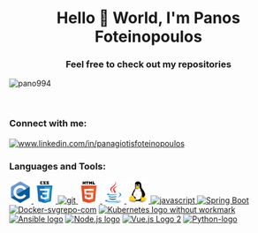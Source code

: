 <h1 align="center">Hello 👋 World, I'm Panos Foteinopoulos</h1>
<h3 align="center"> Feel free to check out my repositories</h3>

<img align="right" alt="">

<p align="left"> <img src="https://komarev.com/ghpvc/?username=pano994&label=Profile%20views&color=0e75b6&style=flat" alt="pano994" /> </p>

<p align="left"> <a href="https://github.com/ryo-ma/github-profile-trophy"><img src="" alt="" /></a> </p>

<h3 align="left">Connect with me:</h3>
<p align="left">
<a href="https://www.linkedin.com/in/panagiotisfoteinopoulos/" target="blank"><img align="center" src="" alt="www.linkedin.com/in/panagiotisfoteinopoulos" height="30" width="40" /></a>
</p>

<h3 align="left">Languages and Tools:</h3>
<p align="left"> <a href="https://www.cprogramming.com/" target="_blank" rel="noreferrer"> <img src="https://raw.githubusercontent.com/devicons/devicon/master/icons/c/c-original.svg" alt="c" width="40" height="40"/> </a> <a href="https://www.w3schools.com/css/" target="_blank" rel="noreferrer"> <img src="https://raw.githubusercontent.com/devicons/devicon/master/icons/css3/css3-original-wordmark.svg" alt="css3" width="40" height="40"/> </a> <a href="https://git-scm.com/" target="_blank" rel="noreferrer"> <img src="https://www.vectorlogo.zone/logos/git-scm/git-scm-icon.svg" alt="git" width="40" height="40"/> </a> <a href="https://www.w3.org/html/" target="_blank" rel="noreferrer"> <img src="https://raw.githubusercontent.com/devicons/devicon/master/icons/html5/html5-original-wordmark.svg" alt="html5" width="40" height="40"/> </a> <a href="https://www.java.com" target="_blank" rel="noreferrer"> <img src="https://raw.githubusercontent.com/devicons/devicon/master/icons/java/java-original.svg" alt="java" width="40" height="40"/> </a> <a href="https://www.linux.org/" target="_blank" rel="noreferrer"> <img src="https://raw.githubusercontent.com/devicons/devicon/master/icons/linux/linux-original.svg" alt="linux" width="40" height="40"/> <a href="https://www.javascript.com" target="_blank" rel="noreferrer"> <img src="https://upload.wikimedia.org/wikipedia/commons/thumb/9/99/Unofficial_JavaScript_logo_2.svg/512px-Unofficial_JavaScript_logo_2.svg.png?20141107110902" alt="javascript" width="40" height="40"/>  </a> 
 <a title="Pivotal Software, Inc., CC BY-SA 2.0 &lt;https://creativecommons.org/licenses/by-sa/2.0&gt;, via Wikimedia Commons" href="https://commons.wikimedia.org/wiki/File:Spring_Boot.svg"><img width="40" alt="Spring Boot" src="https://upload.wikimedia.org/wikipedia/commons/thumb/7/79/Spring_Boot.svg/512px-Spring_Boot.svg.png?20230616230349"></a> <a title="vscode-icons, CC BY-SA 4.0 &lt;https://creativecommons.org/licenses/by-sa/4.0&gt;, via Wikimedia Commons" href="https://commons.wikimedia.org/wiki/File:Docker-svgrepo-com.svg"><img width="40" alt="Docker-svgrepo-com" src="https://upload.wikimedia.org/wikipedia/commons/thumb/a/a7/Docker-svgrepo-com.svg/512px-Docker-svgrepo-com.svg.png?20230427111848"></a> <a title="Google, Public domain, via Wikimedia Commons" href="https://commons.wikimedia.org/wiki/File:Kubernetes_logo_without_workmark.svg"><img width="40" alt="Kubernetes logo without workmark" src="https://upload.wikimedia.org/wikipedia/commons/thumb/3/39/Kubernetes_logo_without_workmark.svg/512px-Kubernetes_logo_without_workmark.svg.png?20190926210707"></a> <a title="Ansible/Red Hat, Public domain, via Wikimedia Commons" href="https://commons.wikimedia.org/wiki/File:Ansible_logo.svg"><img width="256" alt="Ansible logo" src="https://upload.wikimedia.org/wikipedia/commons/thumb/2/24/Ansible_logo.svg/256px-Ansible_logo.svg.png?20210414073712"></a> <a title="Ryan Dahl, MIT &lt;http://opensource.org/licenses/mit-license.php&gt;, via Wikimedia Commons" href="https://commons.wikimedia.org/wiki/File:Node.js_logo.svg"><img width="40" alt="Node.js logo" src="https://upload.wikimedia.org/wikipedia/commons/thumb/d/d9/Node.js_logo.svg/512px-Node.js_logo.svg.png?20170401104355"></a> <a title="Evan You, https://github.com/yyx990803, CC BY 4.0 &lt;https://creativecommons.org/licenses/by/4.0&gt;, via Wikimedia Commons" href="https://commons.wikimedia.org/wiki/File:Vue.js_Logo_2.svg"><img width="40" alt="Vue.js Logo 2" src="https://upload.wikimedia.org/wikipedia/commons/thumb/9/95/Vue.js_Logo_2.svg/512px-Vue.js_Logo_2.svg.png?20170919082558"></a> <a title="Logo Python, CC BY 2.5 &lt;https://creativecommons.org/licenses/by/2.5&gt;, via Wikimedia Commons" href="https://commons.wikimedia.org/wiki/File:Python-logo.png"><img width="40" alt="Python-logo" src="https://upload.wikimedia.org/wikipedia/commons/thumb/3/31/Python-logo.png/512px-Python-logo.png?20240316152045"></a>





</p>

<p><img align="center" src="" alt="" /></p>

